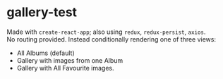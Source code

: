 # gallery-test

Made with `create-react-app`; also using `redux`, `redux-persist`, `axios`.<br>
No routing provided. Instead conditionally rendering one of three views:<br>
- All Albums (default)<br>
- Gallery with images from one Album<br>
- Gallery with All Favourite images.
